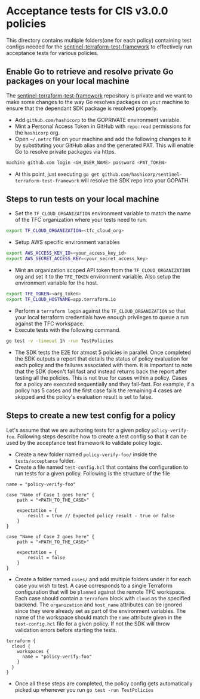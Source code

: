 # Acceptance tests for CIS v3.0.0 policies

This directory contains multiple folders(one for each policy) containing test configs needed for the [sentinel-terraform-test-framework](https://github.com/hashicorp/sentinel-terraform-test-framework) to effectively run acceptance tests for various policies.

## Enable Go to retrieve and resolve private Go packages on your local machine

The [sentinel-terraform-test-framework](https://github.com/hashicorp/sentinel-terraform-test-framework) repository is private and we want to make some changes to the way Go resolves packages on your machine to ensure that the dependant SDK package is resolved properly.

- Add `github.com/hashicorp` to the GOPRIVATE environment variable.
- Mint a Personal Access Token in GitHub with `repo:read` permissions for the `hashicorp` org.
- Open `~/.netrc` file on your machine and add the following changes to it by substituting your GitHub alias and the generated PAT. This will enable Go to resolve private packages via https.
```sh
machine github.com login <GH_USER_NAME> password <PAT_TOKEN>
```
- At this point, just executing `go get github.com/hashicorp/sentinel-terraform-test-framework` will resolve the SDK repo into your GOPATH. 

## Steps to run tests on your local machine

- Set the `TF_CLOUD_ORGANIZATION` environment variable to match the name of the TFC organization where your tests need to run.
```sh
export TF_CLOUD_ORGANIZATION=<tfc_cloud_org>
```
- Setup AWS specific environment variables
```sh
export AWS_ACCESS_KEY_ID=<your_access_key_id>
export AWS_SECRET_ACCESS_KEY=<your_secret_access_key>
```
- Mint an organization scoped API token from the `TF_CLOUD_ORGANIZATION` org and set it to the `TFE_TOKEN` environment variable. Also setup the environment variable for the host.
```sh
export TFE_TOKEN=<org_token>
export TF_CLOUD_HOSTNAME=app.terraform.io
```
- Perform a `terraform login` against the `TF_CLOUD_ORGANIZATION` so that your local terraform credentials have enough privileges to queue a run against the TFC workspace.
- Execute tests with the following command.
```sh
go test -v -timeout 1h -run TestPolicies
```
- The SDK tests the E2E for atmost 5 policies in parallel. Once completed the SDK outputs a report that details the status of policy evaluation for each policy and the failures associated with them. It is important to note that the SDK doesn't fail fast and instead returns back the report after testing all the policies. This is not true for cases within a policy. Cases for a policy are executed sequentially and they fail-fast. For example, if a policy has 5 cases and the first case fails the remaining 4 cases are skipped and the policy's evaluation result is set to false.

## Steps to create a new test config for a policy

Let's assume that we are authoring tests for a given policy `policy-verify-foo`. Following steps describe how to create a test config so that it can be used by the acceptance test framework to validate policy logic.

- Create a new folder named `policy-verify-foo/` inside the `tests/acceptance` folder.
- Create a file named `test-config.hcl` that contains the configuration to run tests for a given policy. Following is the structure of the file
```hcl
name = "policy-verify-foo"

case "Name of Case 1 goes here" {
    path = "<PATH_TO_THE_CASE>"

    expectation = {
        result = true // Expected policy result - true or false
    }
}

case "Name of Case 2 goes here" {
    path = "<PATH_TO_THE_CASE>"

    expectation = {
        result = false
    }
}
```
- Create a folder named `cases/` and add multiple folders under it for each case you wish to test. A case corresponds to a single Terraform configuration that will be `planned` against the remote TFC workspace. Each case should contain a `terraform` block with `cloud` as the specified backend. The `organization` and `host_name` attributes can be ignored since they were already set as part of the environment variables. The name of the workspace should match the `name` attribute given in the `test-config.hcl` file for a given policy. If not the SDK will throw validation errors before starting the tests.
```hcl
terraform {
  cloud {
    workspaces {
      name = "policy-verify-foo"
    }
  }
}
```
- Once all these steps are completed, the policy config gets automatically picked up whenever you run `go test -run TestPolicies`